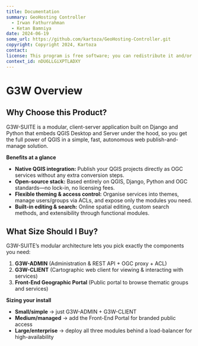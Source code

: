 ```yaml
---
title: Documentation
summary: GeoHosting Controller
  - Irwan Fathurrahman
  - Ketan Bamniya
date: 2024-06-19
some_url: https://github.com/kartoza/GeoHosting-Controller.git
copyright: Copyright 2024, Kartoza
contact:
license: This program is free software; you can redistribute it and/or modify it under the terms of the GNU Affero General Public License as published by the Free Software Foundation; either version 3 of the License, or (at your option) any later version.
context_id: nDU6LLGiXPTLADXY
---
```


# G3W Overview

## Why Choose this Product?

G3W-SUITE is a modular, client-server application built on Django and Python that embeds QGIS Desktop and Server under the hood, so you get the full power of QGIS in a simple, fast, autonomous web publish-and-manage solution.

**Benefits at a glance**

- **Native QGIS integration:** Publish your QGIS projects directly as OGC services without any extra conversion steps.
- **Open-source stack:** Based entirely on QGIS, Django, Python and OGC standards—no lock-in, no licensing fees.
- **Flexible theming & access control:** Organise services into themes, manage users/groups via ACLs, and expose only the modules you need.
- **Built-in editing & search:** Online spatial editing, custom search methods, and extensibility through functional modules.

## What Size Should I Buy?

G3W-SUITE’s modular architecture lets you pick exactly the components you need:

1. **G3W-ADMIN** (Administration & REST API + OGC proxy + ACL)
2. **G3W-CLIENT** (Cartographic web client for viewing & interacting with services)
3. **Front-End Geographic Portal** (Public portal to browse thematic groups and services)

**Sizing your install**

- **Small/simple** → just G3W-ADMIN + G3W-CLIENT
- **Medium/managed** → add the Front-End Portal for branded public access
- **Large/enterprise** → deploy all three modules behind a load-balancer for high-availability
